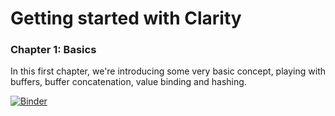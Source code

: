 # Getting started with Clarity

### Chapter 1: Basics

In this first chapter, we're introducing some very basic concept, playing with buffers, buffer concatenation, value binding and hashing.

[![Binder](https://mybinder.org/badge_logo.svg)](https://mybinder.org/v2/gh/lgalabru/clarity-notebook/master?filepath=work%2Fchapter-1.ipynb)
